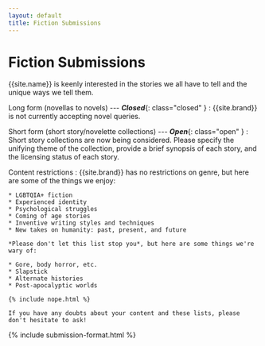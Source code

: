 ```yaml
---
layout: default
title: Fiction Submissions
---
```


# Fiction Submissions

{{site.name}} is keenly interested in the stories we all have to tell and the unique ways we tell them.

Long form (novellas to novels) --- ***Closed***{: class="closed" }
:   {{site.brand}} is not currently accepting novel queries.

Short form (short story/novelette collections) --- ***Open***{: class="open" }
:   Short story collections are now being considered. Please specify the unifying theme of the collection, provide a brief synopsis of each story, and the licensing status of each story.

Content restrictions
:   {{site.brand}} has no restrictions on genre, but here are some of the things we enjoy:

    * LGBTQIA+ fiction
    * Experienced identity
    * Psychological struggles
    * Coming of age stories
    * Inventive writing styles and techniques
    * New takes on humanity: past, present, and future

    *Please don't let this list stop you*, but here are some things we're wary of:

    * Gore, body horror, etc.
    * Slapstick
    * Alternate histories
    * Post-apocalyptic worlds

    {% include nope.html %}

    If you have any doubts about your content and these lists, please don't hesitate to ask!

{% include submission-format.html %}
